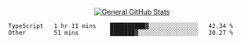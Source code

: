 <p align="center">
  <a href="https://github.com/AndyDevv">
    <img src="https://github-readme-stats.vercel.app/api?username=AndyDevv&custom_title=General%20GitHub%20Stats&theme=aura_dark" alt="General GitHub Stats">
  </a>
</p>

<!--START_SECTION:waka-->

```text
TypeScript   1 hr 11 mins    ██████████▓░░░░░░░░░░░░░░   42.34 %
Other        51 mins         ███████▓░░░░░░░░░░░░░░░░░   30.27 %
```

<!--END_SECTION:waka-->
